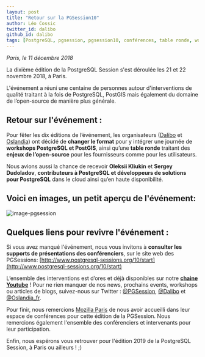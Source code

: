 ```yaml
---
layout: post
title: "Retour sur la PGSession10"
author: Léo Cossic
twitter_id: dalibo
github_id: dalibo
tags: [PostgreSQL, pgsession, pgsession10, conférences, table ronde, workshops, opensource]
---
```


*Paris, le 11 décembre 2018*

La dixième édition de la PostgreSQL Session s'est déroulée les 21 et 22 novembre 2018, à Paris. 

<!--MORE-->

L'événement a réuni une centaine de personnes autour d'interventions de qualité traitant à la fois de PostgreSQL, PostGIS mais également du domaine de l’open-source de manière plus générale.

## Retour sur l'événement :
Pour fêter les dix éditions de l’événement, les organisateurs ([Dalibo](https://dalibo.com) et [Oslandia](https://oslandia.com)) ont décidé de **changer le format** pour y intégrer une journée de **workshops PostgreSQL et PostGIS**, ainsi qu’une **table ronde** traitant des **enjeux de l’open-source** pour les fournisseurs comme pour les utilisateurs.

Nous avions aussi la chance de recevoir **Oleksii Kliukin** et **Sergey Dudoladov**, **contributeurs à PostgreSQL et développeurs de solutions pour PostgreSQL** dans le cloud ainsi qu’en haute disponibilité.

## Voici en images, un petit aperçu de l'événement:
![image-pgsession](https://github.com/dalibo/blog/blob/gh-pages/img/montage-pgsession10.png?raw=true)

## Quelques liens pour revivre l'événement :

Si vous avez manqué l'événement, nous vous invitons à **consulter les supports de présentations des conférenciers**, sur le site web des PGSessions: [http://www.postgresql-sessions.org/10/start](http://www.postgresql-sessions.org/10/start)

L’ensemble des interventions est d’ores et déjà disponibles sur notre **[chaine Youtube](https://www.youtube.com/watch?v=udwzu1j3eSU&list=PLdz5EN2NV_7C0k25FPXca1OVjgkRB-QZi)** !
Pour ne rien manquer de nos news, prochains events, workshops ou articles de blogs, suivez-nous sur Twitter : [@PGSession](https://twitter.com/pgsession), [@Dalibo](https://twitter.com/dalibo) et [@Oslandia_fr](https://twitter.com/oslandia_fr).

Pour finir, nous remercions [Mozilla Paris](https://wiki.mozilla.org/Paris) de nous avoir accueilli dans leur espace de conférences pour cette édition de la PGSession. Nous remercions également l'ensemble des conférenciers et intervenants pour leur participation.

Enfin, nous espérons vous retrouver pour l'édition 2019 de la PostgreSQL Session, à Paris ou ailleurs ! ;)

